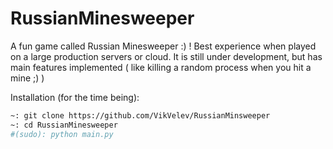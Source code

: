 # RussianMinesweeper
A fun game called Russian Minesweeper :) ! Best experience when played on a large production servers or cloud.
It is still under development, but has main features implemented ( like killing a random process when you hit a mine ;) )

Installation (for the time being):
```bash
~: git clone https://github.com/VikVelev/RussianMinsweeper
~: cd RussianMinesweeper
#(sudo): python main.py
```
